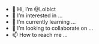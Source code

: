 - 👋 Hi, I’m @Lolbict
- 👀 I’m interested in ...
- 🌱 I’m currently learning ...
- 💞️ I’m looking to collaborate on ...
- 📫 How to reach me ...

<!---
Lolbict/Lolbict is a ✨ special ✨ repository because its `README.md` (this file) appears on your GitHub profile.
You can click the Preview link to take a look at your changes.
--->
